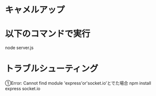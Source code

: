 # キャメルアップ

# 以下のコマンドで実行
node server.js

# トラブルシューティング
①Error: Cannot find module 'express'or'socket.io'とでた場合
npm install express socket.io
